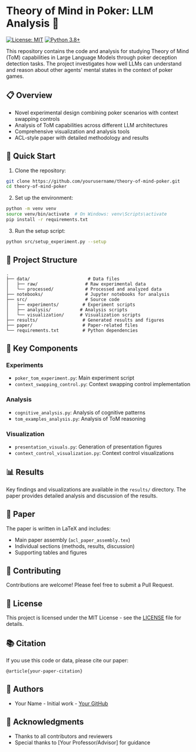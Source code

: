 # Theory of Mind in Poker: LLM Analysis 🧠

[![License: MIT](https://img.shields.io/badge/License-MIT-yellow.svg)](https://opensource.org/licenses/MIT)
[![Python 3.8+](https://img.shields.io/badge/python-3.8+-blue.svg)](https://www.python.org/downloads/)

This repository contains the code and analysis for studying Theory of Mind (ToM) capabilities in Large Language Models through poker deception detection tasks. The project investigates how well LLMs can understand and reason about other agents' mental states in the context of poker games.

## 📋 Overview

- Novel experimental design combining poker scenarios with context swapping controls
- Analysis of ToM capabilities across different LLM architectures
- Comprehensive visualization and analysis tools
- ACL-style paper with detailed methodology and results

## 🚀 Quick Start

1. Clone the repository:
```bash
git clone https://github.com/yourusername/theory-of-mind-poker.git
cd theory-of-mind-poker
```

2. Set up the environment:
```bash
python -m venv venv
source venv/bin/activate  # On Windows: venv\Scripts\activate
pip install -r requirements.txt
```

3. Run the setup script:
```bash
python src/setup_experiment.py --setup
```

## 📁 Project Structure

```
.
├── data/                      # Data files
│   ├── raw/                  # Raw experimental data
│   └── processed/            # Processed and analyzed data
├── notebooks/                # Jupyter notebooks for analysis
├── src/                      # Source code
│   ├── experiments/         # Experiment scripts
│   ├── analysis/           # Analysis scripts
│   └── visualization/      # Visualization scripts
├── results/                 # Generated results and figures
├── paper/                   # Paper-related files
└── requirements.txt         # Python dependencies
```

## 🔧 Key Components

### Experiments
- `poker_tom_experiment.py`: Main experiment script
- `context_swapping_control.py`: Context swapping control implementation

### Analysis
- `cognitive_analysis.py`: Analysis of cognitive patterns
- `tom_examples_analysis.py`: Analysis of ToM reasoning

### Visualization
- `presentation_visuals.py`: Generation of presentation figures
- `context_control_visualization.py`: Context control visualizations

## 📊 Results

Key findings and visualizations are available in the `results/` directory. The paper provides detailed analysis and discussion of the results.

## 📝 Paper

The paper is written in LaTeX and includes:
- Main paper assembly (`acl_paper_assembly.tex`)
- Individual sections (methods, results, discussion)
- Supporting tables and figures

## 🤝 Contributing

Contributions are welcome! Please feel free to submit a Pull Request.

## 📄 License

This project is licensed under the MIT License - see the [LICENSE](LICENSE) file for details.

## 📚 Citation

If you use this code or data, please cite our paper:
```
@article{your-paper-citation}
```

## 👥 Authors

- Your Name - Initial work - [Your GitHub](https://github.com/yourusername)

## 🙏 Acknowledgments

- Thanks to all contributors and reviewers
- Special thanks to [Your Professor/Advisor] for guidance 
